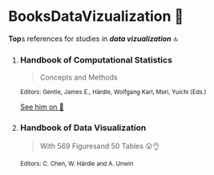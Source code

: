 # BooksDataVizualization :bookmark:
**Top**s references for studies in ***data vizualization*** :top:

1. ### Handbook of Computational Statistics
   > Concepts and Methods 
   
   <sup> Editors: Gentle, James E., Härdle, Wolfgang Karl, Mori, Yuichi (Eds.)</sup>
   
   [See him on :eyes:](https://depositfiles.org/files/fyaik4bnk)


2. ### Handbook of Data Visualization
   > With 569 Figuresand 50 Tables :open_mouth::ok_hand: 
   
    <sup>Editors: C. Chen, W. Härdle and A. Unwin</sup>
